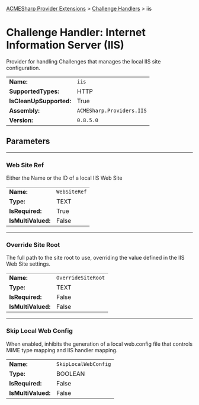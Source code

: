 ﻿[ACMESharp Provider Extensions](../) > [Challenge Handlers](./) > iis

# Challenge Handler: Internet Information Server (IIS)

Provider for handling Challenges that manages the local IIS site configuration.

| | |
|-|-|
| **Name:** | `iis`
| **SupportedTypes:** | HTTP
| **IsCleanUpSupported:** | True
| **Assembly:** | `ACMESharp.Providers.IIS`
| **Version:** | `0.8.5.0`

## Parameters
---
### Web Site Ref

Either the Name or the ID of a local IIS Web Site

| | |
|-|-|
| **Name:**          | `WebSiteRef`
| **Type:**          | TEXT
| **IsRequired:**    | True
| **IsMultiValued:** | False

---
### Override Site Root

The full path to the site root to use, overriding the value defined in the IIS Web Site settings.

| | |
|-|-|
| **Name:**          | `OverrideSiteRoot`
| **Type:**          | TEXT
| **IsRequired:**    | False
| **IsMultiValued:** | False

---
### Skip Local Web Config

When enabled, inhibits the generation of a local web.config file that controls MIME type mapping and IIS handler mapping.

| | |
|-|-|
| **Name:**          | `SkipLocalWebConfig`
| **Type:**          | BOOLEAN
| **IsRequired:**    | False
| **IsMultiValued:** | False

